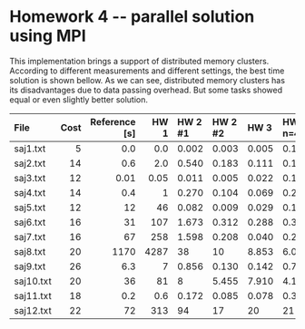 # Homework 4 -- parallel solution using MPI

This implementation brings a support of distributed memory clusters.
According to different measurements and different settings,
the best time solution is shown bellow.
As we can see,
distributed memory clusters has its disadvantages due to data passing overhead.
But some tasks showed equal or even slightly better solution.

| File      | Cost | Reference \[s] | HW 1 | HW 2 #1 | HW 2 #2 | HW 3  | HW 4 n=4  |
|:----------|-----:|---------------:|-----:|:--------|:--------|:------|:------|
| saj1.txt  |    5 |            0.0 |  0.0 | 0.002   | 0.003   | 0.005 | 0.107 |
| saj2.txt  |   14 |            0.6 |  2.0 | 0.540   | 0.183   | 0.111 | 0.160 |
| saj3.txt  |   12 |           0.01 | 0.05 | 0.011   | 0.005   | 0.022 | 0.195 |
| saj4.txt  |   14 |            0.4 |    1 | 0.270   | 0.104   | 0.069 | 0.255 |
| saj5.txt  |   12 |             12 |   46 | 0.082   | 0.009   | 0.029 | 0.193 |
| saj6.txt  |   16 |             31 |  107 | 1.673   | 0.312   | 0.288 | 0.339 |
| saj7.txt  |   16 |             67 |  258 | 1.598   | 0.208   | 0.040 | 0.208 |
| saj8.txt  |   20 |           1170 | 4287 | 38      | 10      | 8.853 | 6.096 |
| saj9.txt  |   26 |            6.3 |    7 | 0.856   | 0.130   | 0.142 | 0.790 |
| saj10.txt |   20 |             36 |   81 | 8       | 5.455   | 7.910 | 4.103 |
| saj11.txt |   18 |            0.2 |  0.6 | 0.172   | 0.085   | 0.078 | 0.314 |
| saj12.txt |   22 |             72 |  313 | 94      | 17      | 20    | 21 |

